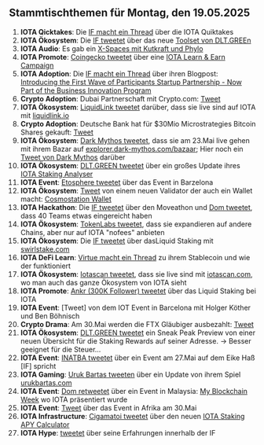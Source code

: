## Stammtischthemen für Montag, den 19.05.2025

1. **IOTA Qicktakes**: Die [IF macht ein Thread](https://x.com/iota/status/1921913256722981259) über die IOTA Quiktakes
2. **IOTA Ökosystem**: Die [IF tweetet](https://x.com/iota/status/1922156322138521908) über das neue [Toolset von DLT.GREEn](https://x.com/dlt_green/status/1921972666174476725)
3. **IOTA Audio**: Es gab ein [X-Spaces mit Kutkraft und Phylo](https://x.com/kutkraft/status/1922146053475782911)
4. **IOTA Promote**: [Coingecko tweetet](https://x.com/coingecko/status/1922154864379101696) über eine [IOTA Learn & Earn Campaign](https://landing.coingecko.com/earn/what-is-iota/)
5. **IOTA Adoption**: Die [IF macht ein Thread](https://x.com/iota/status/1922275645079388270) über ihren Blogpost: [Introducing the First Wave of Participants Startup Partnership - Now Part of the Business Innovation Program](https://blog.iota.org/first-participants-bip/)
6. **Crypto Adoption**: Dubai Partnerschaft mit Crypto.com: [Tweet](https://x.com/WatcherGuru/status/1922244919432745273)
7. **IOTA Ökosystem**: [LiquidLink tweetet](https://x.com/Liquidlink_io/status/1922318228195254288) darüber, dass sie live sind auf IOTA mit [liquidlink.io](https://liquidlink.io/)
8. **Crypto Adoption**: Deutsche Bank hat für $30Mio Microstrategies Bitcoin Shares gekauft: [Tweet](https://x.com/BitMemesDaily/status/1922339290064789612)
9. **IOTA Ökosystem**: [Dark Mythos tweetet](https://x.com/DarkMythosIOTA/status/1922527293957648834), dass sie am 23.Mai live gehen mit ihrem Bazar auf [explorer.dark-mythos.com/bazaar](https://explorer.dark-mythos.com/bazaar); Hier noch ein [Tweet von Dark Mythos](https://x.com/DarkMythosIOTA/status/1923649697861845183) darüber
10. **IOTA Ökosystem**: [DLT.GREEN tweetet](https://x.com/dlt_green/status/1922547060135354377) über ein großes Update ihres [IOTA Staking Analyser](https://dlt.green/en/services/iota-staking-analytics)
11. **IOTA Event**: [Etosphere tweetet](https://x.com/ETOSPHERES/status/1922567373644521750) über das Event in Barzelona
12. **IOTA Ökosystem**: [Tweet](https://x.com/IBCwallet/status/1922576506326270361) von einem neuen Validator der auch ein Wallet macht: [Cosmostation Wallet](https://chromewebstore.google.com/detail/cosmostation-wallet/fpkhgmpbidmiogeglndfbkegfdlnajnf?hl=ko&utm_source=ext_sidebar)
13. **IOTA Hackathon**: Die [IF tweetet](https://x.com/iota/status/1922638030105452589) über den Moveathon und [Dom tweetet](https://x.com/DomSchiener/status/1922639355178295481), dass 40 Teams etwas eingereicht haben
14. **IOTA Ökosystem**: [TokenLabs tweetet](https://x.com/TokenLabsX/status/1922618448103751818), dass sie expandieren auf andere Chains, aber nur auf IOTA "nofees" anbieten
15. **IOTA Ökosystem**: Die [IF tweetet](https://x.com/iota/status/1922621181905035628) über dasLiquid Staking mit [swirlstake.com](https://swirlstake.com/)
16. **IOTA DeFi Learn**: [Virtue macht ein Thread](https://x.com/Virtue_Money/status/1922648888692875476) zu ihrem Stablecoin und wie der funktioniert
17. **IOTA Ökosystem**: [Iotascan tweetet](https://x.com/iotascan/status/1923472403558170704), dass sie live sind mit [iotascan.com](https://iotascan.com/mainnet/directory?isActiveApp=true), wo man auch das ganze Ökosystem von IOTA sieht
18. **IOTA Promote**: [Ankr (300K Follower) tweetet](https://x.com/ankr/status/1923453347387916327) über das Liquid Staking bei IOTA
19. **IOTA Event**: [Tweet] von dem IOT Event in Barcelona mit Holger Köther und Ben Böhnisch
20. **Crypto Drama**: Am 30.Mai werden die FTX Gläubiger ausbezahlt: [Tweet](https://x.com/FurkanCCTV/status/1923067154355651047)
21. **IOTA Ökosystem**: [DLT.GREEN tweetet](https://x.com/dlt_green/status/1923118222670205377) ein Sneak Peak Preview von einer neuen Übersicht für die Staking Rewards auf seiner Adresse. -> Besser geeignet für die Steuer...
22. **IOTA Event**: [INATBA tweetet](https://x.com/INATBA_org/status/1923011159789109251) über ein Event am 27.Mai auf dem Eike Haß [IF] spricht
23. **IOTA Gaming**: [Uruk Bartas tweeten](https://x.com/UrukBartas/status/1923419170839929304) über ein Update von ihrem Spiel [urukbartas.com](https://urukbartas.com/)
24. **IOTA Event**: [Dom retweetet](https://x.com/DomSchiener/status/1923386838091174179) über ein Event in Malaysia: [My Blockchain Week](https://x.com/MalaysiaBCW) wo IOTA präsentiert wurde
25. **IOTA Event**: [Tweet](https://x.com/dx5ve/status/1923263021821956407) über das Event in Afrika am 30.Mai
26. **IOTA Infrastructure**: [Cigamatoi tweetet](https://x.com/Cigamatoi/status/1923740623896498617) über den neuen [IOTA Staking APY Calculator](https://www.iotaapycalculator.com/)
27. **IOTA Hype**: [ tweetet](https://x.com/iota_penguin/status/1923669035016741364) über seine Erfahrungen innerhalb der IF
